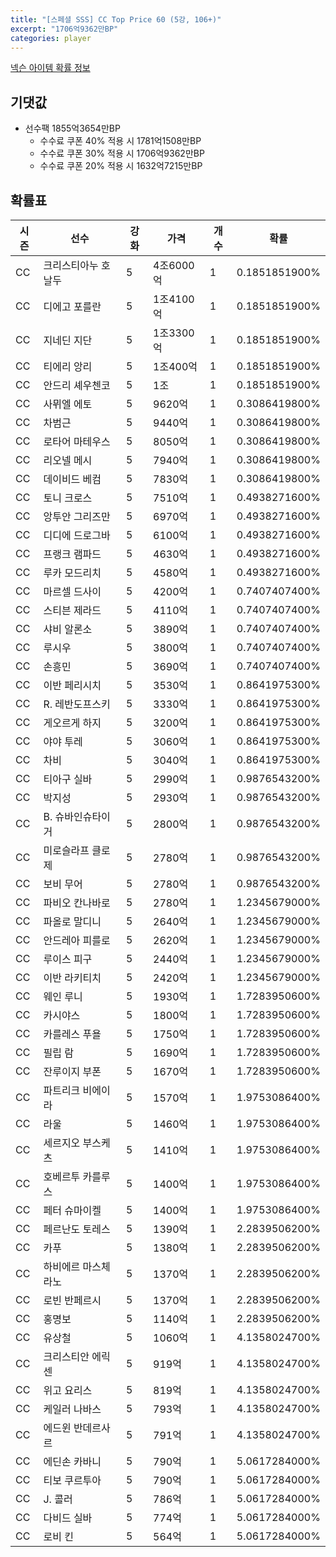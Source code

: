 ```yaml
---
title: "[스페셜 SSS] CC Top Price 60 (5강, 106+)"
excerpt: "1706억9362만BP"
categories: player
---
```

[넥슨 아이템 확률 정보](http://iteminfo.nexon.com/probability/fo4?sn=7414)

## 기댓값
  - 선수팩 1855억3654만BP
    - 수수료 쿠폰 40% 적용 시 1781억1508만BP
    - 수수료 쿠폰 30% 적용 시 1706억9362만BP
    - 수수료 쿠폰 20% 적용 시 1632억7215만BP


## 확률표

|시즌|선수|강화|가격|개수|확률|
|---|---|---|---|---|---|
|CC|크리스티아누 호날두|5|4조6000억|1|0.1851851900%|
|CC|디에고 포를란|5|1조4100억|1|0.1851851900%|
|CC|지네딘 지단|5|1조3300억|1|0.1851851900%|
|CC|티에리 앙리|5|1조400억|1|0.1851851900%|
|CC|안드리 셰우첸코|5|1조|1|0.1851851900%|
|CC|사뮈엘 에토|5|9620억|1|0.3086419800%|
|CC|차범근|5|9440억|1|0.3086419800%|
|CC|로타어 마테우스|5|8050억|1|0.3086419800%|
|CC|리오넬 메시|5|7940억|1|0.3086419800%|
|CC|데이비드 베컴|5|7830억|1|0.3086419800%|
|CC|토니 크로스|5|7510억|1|0.4938271600%|
|CC|앙투안 그리즈만|5|6970억|1|0.4938271600%|
|CC|디디에 드로그바|5|6100억|1|0.4938271600%|
|CC|프랭크 램파드|5|4630억|1|0.4938271600%|
|CC|루카 모드리치|5|4580억|1|0.4938271600%|
|CC|마르셀 드사이|5|4200억|1|0.7407407400%|
|CC|스티븐 제라드|5|4110억|1|0.7407407400%|
|CC|샤비 알론소|5|3890억|1|0.7407407400%|
|CC|루시우|5|3800억|1|0.7407407400%|
|CC|손흥민|5|3690억|1|0.7407407400%|
|CC|이반 페리시치|5|3530억|1|0.8641975300%|
|CC|R. 레반도프스키|5|3330억|1|0.8641975300%|
|CC|게오르게 하지|5|3200억|1|0.8641975300%|
|CC|야야 투레|5|3060억|1|0.8641975300%|
|CC|차비|5|3040억|1|0.8641975300%|
|CC|티아구 실바|5|2990억|1|0.9876543200%|
|CC|박지성|5|2930억|1|0.9876543200%|
|CC|B. 슈바인슈타이거|5|2800억|1|0.9876543200%|
|CC|미로슬라프 클로제|5|2780억|1|0.9876543200%|
|CC|보비 무어|5|2780억|1|0.9876543200%|
|CC|파비오 칸나바로|5|2780억|1|1.2345679000%|
|CC|파올로 말디니|5|2640억|1|1.2345679000%|
|CC|안드레아 피를로|5|2620억|1|1.2345679000%|
|CC|루이스 피구|5|2440억|1|1.2345679000%|
|CC|이반 라키티치|5|2420억|1|1.2345679000%|
|CC|웨인 루니|5|1930억|1|1.7283950600%|
|CC|카시야스|5|1800억|1|1.7283950600%|
|CC|카를레스 푸욜|5|1750억|1|1.7283950600%|
|CC|필립 람|5|1690억|1|1.7283950600%|
|CC|잔루이지 부폰|5|1670억|1|1.7283950600%|
|CC|파트리크 비에이라|5|1570억|1|1.9753086400%|
|CC|라울|5|1460억|1|1.9753086400%|
|CC|세르지오 부스케츠|5|1410억|1|1.9753086400%|
|CC|호베르투 카를루스|5|1400억|1|1.9753086400%|
|CC|페터 슈마이켈|5|1400억|1|1.9753086400%|
|CC|페르난도 토레스|5|1390억|1|2.2839506200%|
|CC|카푸|5|1380억|1|2.2839506200%|
|CC|하비에르 마스체라노|5|1370억|1|2.2839506200%|
|CC|로빈 반페르시|5|1370억|1|2.2839506200%|
|CC|홍명보|5|1140억|1|2.2839506200%|
|CC|유상철|5|1060억|1|4.1358024700%|
|CC|크리스티안 에릭센|5|919억|1|4.1358024700%|
|CC|위고 요리스|5|819억|1|4.1358024700%|
|CC|케일러 나바스|5|793억|1|4.1358024700%|
|CC|에드윈 반데르사르|5|791억|1|4.1358024700%|
|CC|에딘손 카바니|5|790억|1|5.0617284000%|
|CC|티보 쿠르투아|5|790억|1|5.0617284000%|
|CC|J. 콜러|5|786억|1|5.0617284000%|
|CC|다비드 실바|5|774억|1|5.0617284000%|
|CC|로비 킨|5|564억|1|5.0617284000%|
